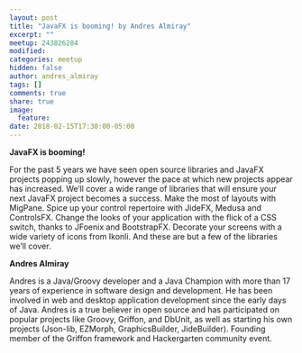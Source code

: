 ```yaml
---
layout: post
title: "JavaFX is booming! by Andres Almiray"
excerpt: ""
meetup: 243826284
modified:
categories: meetup
hidden: false
author: andres_almiray
tags: []
comments: true
share: true
image:
  feature:
date: 2018-02-15T17:30:00-05:00
---
```


__JavaFX is booming!__

For the past 5 years we have seen open source libraries and JavaFX projects popping up slowly, however the pace at which new projects appear has increased. 
We’ll cover a wide range of libraries that will ensure your next JavaFX project becomes a success. 
Make the most of layouts with MigPane. Spice up your control repertoire with JideFX, Medusa and ControlsFX. 
Change the looks of your application with the flick of a CSS switch, thanks to JFoenix and BootstrapFX. 
Decorate your screens with a wide variety of icons from Ikonli. And these are but a few of the libraries we’ll cover.

__Andres Almiray__

Andres is a Java/Groovy developer and a Java Champion with more than 17 years of experience in software design and development. 
He has been involved in web and desktop application development since the early days of Java. 
Andres is a true believer in open source and has participated on popular projects like Groovy, Griffon, and DbUnit, as well as 
starting his own projects (Json-lib, EZMorph, GraphicsBuilder, JideBuilder). 
Founding member of the Griffon framework and Hackergarten community event.
